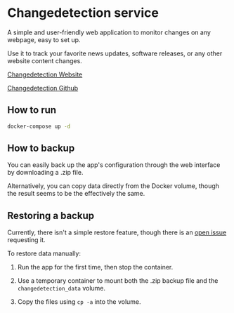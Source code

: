 # Changedetection service

A simple and user-friendly web application to monitor changes on any webpage, easy to set up.

Use it to track your favorite news updates, software releases, or any other website content changes.

[Changedetection Website](https://changedetection.io)

[Changedetection Github](https://github.com/dgtlmoon/changedetection.io)


## How to run

```bash
docker-compose up -d
```


## How to backup

You can easily back up the app's configuration through the web interface by downloading a .zip file.

Alternatively, you can copy data directly from the Docker volume, though the result seems to be the effectively the same.


## Restoring a backup

Currently, there isn't a simple restore feature, though there is an [open issue](https://github.com/dgtlmoon/changedetection.io/issues/130) requesting it.

To restore data manually:

1. Run the app for the first time, then stop the container.

2. Use a temporary container to mount both the .zip backup file and the `changedetection_data` volume.

3. Copy the files using `cp -a` into the volume.